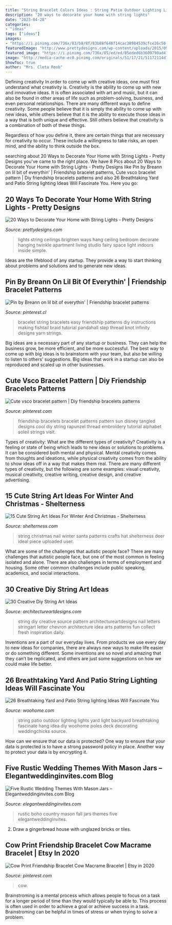 ```yaml
---
title: "String Bracelet Colors Ideas : String Patio Outdoor Lighting Lights Yard Light Backyard Breathtaking Fascinate Hang Idea Diy Woohome Poles Deck Decorating Weddingchicks Source"
description: "20 ways to decorate your home with string lights"
date: "2023-04-28"
categories:
- "ideas"
tags: ["ideas"]
images:
- "https://i.pinimg.com/736x/83/b8/8f/83b88f648f14cac38984539cfce26c50--cow-print-macrame-bracelets.jpg"
featuredImage: "http://www.prettydesigns.com/wp-content/uploads/2015/09/Brighten-high-ceilings.jpg"
featured_image: "https://i.pinimg.com/736x/85/ed/ed/85eded6b3609790ad41383390926b01c.jpg"
image: "http://media-cache-ec0.pinimg.com/originals/51/17/21/51172114d73d441c38be13655b047f3f.jpg"
ShowToc: true
author: "Mrs. Cleta Roob"
---
```



Defining creativity
In order to come up with creative ideas, one must first understand what creativity is. Creativity is the ability to come up with new and innovative ideas. It is often associated with art and music, but it can also be found in other areas of life such as problem-solving, business, and even personal relationships.
There are many different ways to define creativity. Some people believe that it is simply the ability to come up with new ideas, while others believe that it is the ability to execute those ideas in a way that is both unique and effective. Still others believe that creativity is a combination of both of these things.

Regardless of how you define it, there are certain things that are necessary for creativity to occur. These include a willingness to take risks, an open mind, and the ability to think outside the box.

	

		
searching about 20 Ways to Decorate Your Home with String Lights - Pretty Designs you've came to the right place. We have 8 Pics about 20 Ways to Decorate Your Home with String Lights - Pretty Designs like Pin by Breann on lil bit of everythin&#039; | Friendship bracelet patterns, Cute vsco bracelet pattern | Diy friendship bracelets patterns and also 26 Breathtaking Yard and Patio String lighting Ideas Will Fascinate You. Here you go:
		
    
## 20 Ways To Decorate Your Home With String Lights - Pretty Designs

<img loading=lazy src="http://www.prettydesigns.com/wp-content/uploads/2015/09/Brighten-high-ceilings.jpg" onerror="this.onerror=null;this.src='https://tse4.mm.bing.net/th?id=OIP.m8x5LTbxu6eyetb5MT3w2AHaLH&amp;pid=15.1';" alt="20 Ways to Decorate Your Home with String Lights - Pretty Designs">

_Source: prettydesigns.com_

>lights string ceilings brighten ways hang ceiling bedroom decorate hanging twinkle apartment living studio fairy space light indoors inside simple. 

	

Ideas are the lifeblood of any startup. They provide a way to start thinking about problems and solutions and to generate new ideas.

    
## Pin By Breann On Lil Bit Of Everythin&#039; | Friendship Bracelet Patterns

<img loading=lazy src="https://i.pinimg.com/736x/f7/7b/4e/f77b4ea9a8afa54a07139478cd65c999--string-bracelets-infinity-bracelets.jpg" onerror="this.onerror=null;this.src='https://tse1.mm.bing.net/th?id=OIP.v_UaK37xhK60iEZ0SFCCgQHaOy&amp;pid=15.1';" alt="Pin by Breann on lil bit of everythin&#039; | Friendship bracelet patterns">

_Source: pinterest.cl_

>bracelet string bracelets easy friendship patterns diy instructions making fishtail braid tutorial pandahall step thread knot infinity designs yarn strings. 

	

Big ideas are a necessary part of any startup or business. They can help the business grow, be more efficient, and be more successful. The best way to come up with big ideas is to brainstorm with your team, but also be willing to listen to others’ suggestions. Big ideas that work in a startup can also be reproduced and scaled up in other businesses.

    
## Cute Vsco Bracelet Pattern | Diy Friendship Bracelets Patterns

<img loading=lazy src="https://i.pinimg.com/736x/85/ed/ed/85eded6b3609790ad41383390926b01c.jpg" onerror="this.onerror=null;this.src='https://tse3.mm.bing.net/th?id=OIP.bwnRPbKXk9HYk2Geg8KpcAHaIG&amp;pid=15.1';" alt="Cute vsco bracelet pattern | Diy friendship bracelets patterns">

_Source: pinterest.com_

>friendship bracelets bracelet patterns pattern sun disney tangled designs cool diy string rapunzel thread embroidery tutorial alphabet soleil strings visit. 

	

Types of creativity: What are the different types of creativity?
Creativity is a feeling or state of being which leads to new ideas or solutions to problems. It can be considered both mental and physical. Mental creativity comes from thoughts and ideations, while physical creativity comes from the ability to show ideas off in a way that makes them real. There are many different types of creativity, but the following are some examples: visual creativity, musical creativity, creative writing, creative design, and creative advertising.

    
## 15 Cute String Art Ideas For Winter And Christmas - Shelterness

<img loading=lazy src="https://i.shelterness.com/2017/11/16-a-whitewashed-sign-with-a-Santa-har-in-red-and-white-looks-very-cute.jpg" onerror="this.onerror=null;this.src='https://tse2.mm.bing.net/th?id=OIP.YNFsFcpquANGhSEEiZlxhgHaJ4&amp;pid=15.1';" alt="15 Cute String Art Ideas For Winter And Christmas - Shelterness">

_Source: shelterness.com_

>string christmas nail winter santa patterns crafts hat shelterness deer ideal piece uploaded user. 

	

What are some of the challenges that autistic people face?
There are many challenges that autistic people face, but one of the most common is feeling isolated and alone. There are also challenges in terms of employment and housing. Some other common challenges include public speaking, academics, and social interactions.

    
## 30 Creative Diy String Art Ideas

<img loading=lazy src="http://media-cache-ec0.pinimg.com/originals/51/17/21/51172114d73d441c38be13655b047f3f.jpg" onerror="this.onerror=null;this.src='https://tse4.mm.bing.net/th?id=OIP.8QR6Iq7JGAh5Y_a39vmAPwHaJ4&amp;pid=15.1';" alt="30 Creative Diy String Art Ideas">

_Source: architectureartdesigns.com_

>string diy creative source pattern architectureartdesigns nail letters stringart letter chevron architecture idea arts patterns fun collect fresh inspiration daily. 

	

Inventions are a part of our everyday lives. From products we use every day to new ideas for companies, there are always new ways to make life easier or do something different. Some inventions are so novel and amazing that they can’t be replicated, and others are just some suggestions on how we could make life better.

    
## 26 Breathtaking Yard And Patio String Lighting Ideas Will Fascinate You

<img loading=lazy src="http://www.woohome.com/wp-content/uploads/2015/01/patio-outdoor-string-lights-woohome-17.jpg" onerror="this.onerror=null;this.src='https://tse3.mm.bing.net/th?id=OIP.PYmqPHDDq-0i-zKVEQKp4QHaLH&amp;pid=15.1';" alt="26 Breathtaking Yard and Patio String lighting Ideas Will Fascinate You">

_Source: woohome.com_

>string patio outdoor lighting lights yard light backyard breathtaking fascinate hang idea diy woohome poles deck decorating weddingchicks source. 

	

How can we ensure that our data is protected?
One way to ensure that your data is protected is to have a strong password policy in place. Another way to protect your data is by encrypting it.

    
## Five Rustic Wedding Themes With Mason Jars – Elegantweddinginvites.com Blog

<img loading=lazy src="https://www.elegantweddinginvites.com/wedding-blog/wp-content/uploads/2016/07/country-rustic-fall-boho-wedding-ideas.jpg" onerror="this.onerror=null;this.src='https://tse2.mm.bing.net/th?id=OIP.ypchBorqgCUIt6YkFGi5AAHaO3&amp;pid=15.1';" alt="Five Rustic Wedding Themes With Mason Jars – Elegantweddinginvites.com Blog">

_Source: elegantweddinginvites.com_

>rustic boho country mason fall jars themes five elegantweddinginvites. 

	

2. Draw a gingerbread house with unglazed bricks or tiles.

    
## Cow Print Friendship Bracelet Cow Macrame Bracelet | Etsy In 2020

<img loading=lazy src="https://i.pinimg.com/736x/83/b8/8f/83b88f648f14cac38984539cfce26c50--cow-print-macrame-bracelets.jpg" onerror="this.onerror=null;this.src='https://tse2.mm.bing.net/th?id=OIP.vT6yli-C-Ak6AJ2A5LsgewHaLH&amp;pid=15.1';" alt="Cow Print Friendship Bracelet Cow Macrame Bracelet | Etsy in 2020">

_Source: pinterest.com_

>cow. 

	

Brainstroming is a mental process which allows people to focus on a task for a longer period of time than they would typically be able to. This process is often used in order to achieve a goal or achieve success in a task. Brainstroming can be helpful in times of stress or when trying to solve a problem.

